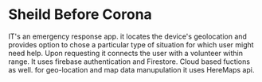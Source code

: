 # Sheild Before Corona
IT's an emergency response app.
it locates the device's geolocation and provides option to chose a particular type of situation for which user might need help.
Upon requesting it connects the user with a volunteer within range. 
It uses firebase authentication and Firestore.
Cloud based fuctions as well.
for geo-location and map data manupulation it uses HereMaps api.
